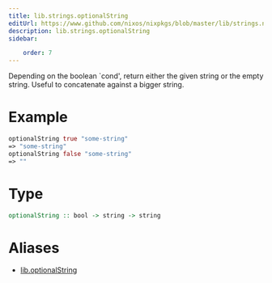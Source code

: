 ```yaml
---
title: lib.strings.optionalString
editUrl: https://www.github.com/nixos/nixpkgs/blob/master/lib/strings.nix#L347C5
description: lib.strings.optionalString
sidebar:

    order: 7
---
```


Depending on the boolean `cond', return either the given string
or the empty string. Useful to concatenate against a bigger string.

# Example

```nix
optionalString true "some-string"
=> "some-string"
optionalString false "some-string"
=> ""
```

# Type

```haskell
optionalString :: bool -> string -> string
```


# Aliases

- [lib.optionalString](./reference/lib/lib-optionalString)


